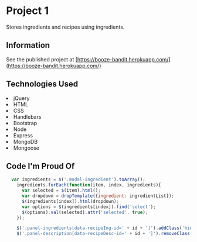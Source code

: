 # Project 1

Stores ingredients and recipes using ingredients. 

## Information

See the published project at [https://booze-bandit.herokuapp.com/](https://booze-bandit.herokuapp.com/)

## Technologies Used

<li> jQuery </li>
<li> HTML </li>
<li> CSS </li>
<li> Handlebars </li>
<li> Bootstrap </li>
<li> Node </li>
<li> Express </li>
<li> MongoDB </li>
<li> Mongoose </li>

## Code I'm Proud Of

```javascript
  var ingredients = $('.modal-ingredient').toArray();
    ingredients.forEach(function(item, index, ingredients){
      var selected = $(item).html();
      var dropdown = dropTemplate({ingredient: ingredientList});
      $(ingredients[index]).html(dropdown);
      var options = $(ingredients[index]).find('select');
      $(options).val(selected).attr('selected', true);
    });
```
```javascript
    $('.panel-ingredients[data-recipeIng-id=' + id + ']').addClass('hidden');
    $('.panel-description[data-recipeDesc-id=' + id + ']').removeClass('hidden');
```
